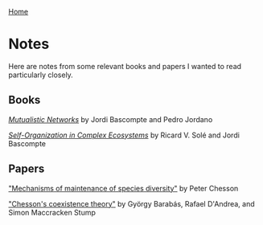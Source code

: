 [Home](index.md)

# Notes

Here are notes from some relevant books and papers I wanted to read particularly closely. 

## Books

[*Mutualistic Networks*](mut_networks.md) by Jordi Bascompte and Pedro Jordano

[*Self-Organization in Complex Ecosystems*](self_org.md) by Ricard V. Solé and Jordi Bascompte

## Papers

["Mechanisms of maintenance of species diversity"](chesson_2000.md) by Peter Chesson  

["Chesson's coexistence theory"](barabas_etal_2018.md) by György Barabás, Rafael D'Andrea, and Simon Maccracken Stump
